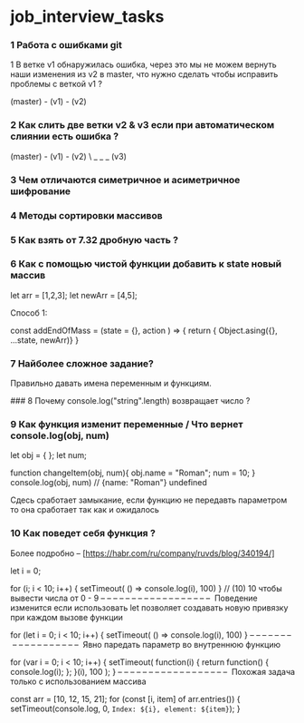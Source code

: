 # job_interview_tasks

### 1 Работа с ошибками git
1 В ветке v1 обнаружилась ошибка, через это мы не можем вернуть наши изменения из v2 в master, что нужно сделать чтобы исправить проблемы с веткой v1 ? 

(master) - (v1) - (v2)

### 2 Как слить две ветки v2 & v3 если при автоматическом слиянии есть ошибка ? 

(master) - (v1) - (v2)
          \ _ _ _ (v3)
          
### 3 Чем отличаются симетричное и асиметричное шифрование 

### 4 Методы сортировки массивов

### 5 Как взять от 7.32 дробную часть ? 

### 6 Как с помощью чистой функции добавить к state новый массив

let arr = [1,2,3];
let newArr = [4,5];

Способ 1:

const addEndOfMass = (state = {}, action ) => {
  return { Object.asing({}, ...state, newArr)}
  }
  
### 7 Найболее сложное задание? 

Правильно давать имена переменным и функциям. 

### 8 Почему console.log("string".length)  возвращает число ?


### 9 Как функция изменит переменные  / Что вернет console.log(obj, num) 

let obj = { }; 
let num;

function changeItem(obj, num){
          obj.name = "Roman";
          num = 10;
}
console.log(obj, num) // {name: "Roman"} undefined

Сдесь сработает замыкание, если функцию не передавть параметром то она сработает так как и ожидалось 

### 10 Как поведет себя функция ?
Более подробно – [https://habr.com/ru/company/ruvds/blog/340194/]

let i = 0;

for (i; i < 10; i++) {
	setTimeout( () => 
	console.log(i), 100)
}
// (10) 10 
чтобы вывести числа от 0 - 9
– – – – – – – – – – – – – – – – – – 
Поведение изменится если использовать let позволяет создавать новую привязку при каждом вызове функции

for (let i = 0; i < 10; i++) {
	setTimeout( () => 
	console.log(i), 100)
}
– – – – – – – – – – – – – – – – – – 
Явно паредать параметр во внутреннюю функцию

for (var i = 0; i < 10; i++) {
	setTimeout(
		function(i) {
			return function() {
				console.log(i);
			};
		}(i),
		100 ); }
– – – – – – – – – – – – – – – – – – 
Похожая задача только с использованием массива 

const arr = [10, 12, 15, 21];
for (const [i, item] of arr.entries()) {
    setTimeout(console.log, 0, `Index: ${i}, element: ${item}`);
}
